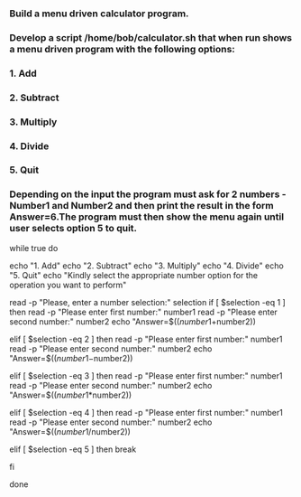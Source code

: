 ### Build a menu driven calculator program. 
### Develop a script /home/bob/calculator.sh that when run shows a menu driven program with the following options:

### 1. Add
### 2. Subtract
### 3. Multiply
### 4. Divide
### 5. Quit

### Depending on the input the program must ask for 2 numbers - Number1 and Number2 and then print the result in the form Answer=6.The program must then show the menu again until user selects option 5 to quit.

while true
do

echo "1. Add"
echo "2. Subtract"
echo "3. Multiply"
echo "4. Divide"
echo "5. Quit"
echo "Kindly select the appropriate number option for the operation you want to perform"

read -p "Please, enter a number selection:" selection
if [ $selection -eq 1 ]
then 
read -p "Please enter first number:" number1
read -p "Please enter second number:" number2
echo "Answer=$(($number1+$number2))

elif [ $selection -eq 2 ]
then 
read -p "Please enter first number:" number1
read -p "Please enter second number:" number2
echo "Answer=$(($number1-$number2))

elif [ $selection -eq 3 ]
then 
read -p "Please enter first number:" number1
read -p "Please enter second number:" number2
echo "Answer=$(($number1*$number2))

elif [ $selection -eq 4 ]
then 
read -p "Please enter first number:" number1
read -p "Please enter second number:" number2
echo "Answer=$(($number1/$number2))

elif [ $selection -eq 5 ]
then 
break

fi

done


